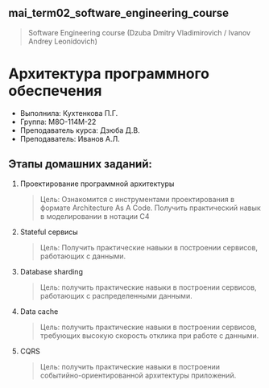 ## mai_term02_software_engineering_course
> Software Engineering course (Dzuba Dmitry Vladimirovich / Ivanov Andrey Leonidovich)


# Архитектура программного обеспечения

* Выполнила: Кухтенкова П.Г.
* Группа: M8O-114M-22
* Преподаватель курса: Дзюба Д.В.
* Преподаватель: Иванов А.Л.

## Этапы домашних заданий:

1. Проектирование программной архитектуры
    > Цель: Ознакомится с инструментами проектирования в формате Architecture As A Code. Получить практический навык в моделировании в нотации C4
2. Stateful сервисы
    > Цель: Получить практические навыки в построении сервисов, работающих с данными.
3. Database sharding
    > Цель: получить практические навыки в построении сервисов, работающих с распределенными данными.
4. Data cache
    > Цель: получить практические навыки в построении сервисов, требующих высокую скорость отклика при работе с данными.
5. CQRS
    > Цель: получить практические навыки в построении событийно-ориентированной архитектуры приложений.
